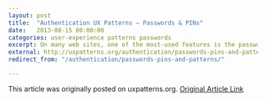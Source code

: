 ```yaml
---
layout: post
title:  "Authentication UX Patterns – Passwords & PINs"
date:   2013-08-15 00:00:00
categories: user-experience patterns passwords
excerpt: On many web sites, one of the most-used features is the password reset tool. We UX'ers must design our applications to accommodate the failings of human memory, which is why the password reset function exists. But perhaps we should strive for something higher than the illusion of security at the expense of user experience. In this article, we are going to explore different methods of authenticating, and how human memory limitations collide with security requirements.
external: http://uxpatterns.org/authentication/passwords-pins-and-patterns/
redirect_from: "/authentication/passwords-pins-and-patterns/"

---
```


This article was originally posted on uxpatterns.org. [Original Article Link](http://uxpatterns.org/authentication/passwords-pins-and-patterns/)

 <!--- Which now redirects here.

Authentication UX Patterns – Passwords & PINs
By Sean Rice On August 15, 2013 · 2 Comments
Photo credit: Kriss Szkurlatowski
Photo credit: Kriss Szkurlatowski
Any time you have an account, you have some sort of sensitive information. That information might be as simple as a list of comments you’ve made, or it may be your banking history. We use passwords and patterns to unlock out smartphones. We might have a gate code to enter our apartment complex.

On many web sites, one of the most-used features is the password reset tool. We UX’ers must design our applications to accommodate the failings of human memory, which is why the password reset function exists. But perhaps we should strive for something higher than the illusion of security at the expense of user experience. In the next couple articles, we are going to explore different methods of authenticating, and how human memory limitations collide with security requirements.

PINs

Generally, these are a 4 or 5 digit number used to gain access to anything from your voicemail to your bank account. By themselves, they’re insecure. For a 4 digit number, there are only 10,000 different possible combinations.

With PINs, usually there’s some secondary token used to authenticate, such as a physical card (like a bank card) or your phone (you may have to be physically holding your phone to access voicemail)

4 numbers isn’t incredibly difficult for the human brain to recall and entering numbers is fairly simple especially if you use a 10-key pad or the number keyboard on mobile devices.

This is a simple PIN unlock screen on IOS. The big 10-key UI is easy to use.
This is a simple PIN unlock screen on IOS. The big 10-key UI is easy to use.
This PIN screen on the Simple app is branded to match SImple's style, but the UI is very familiar.
This PIN screen on the Simple app is branded to match SImple’s style, but the UI is very familiar.

Alphanumeric Passwords

Consisting of letters and numbers, these are the most common form of a password available. If you have an 8 character password with letters and numbers, there are 218 trillion possible combinations.

Because 8 random alphanumeric characters is very difficult to remember (and only moderately secure), most users pick a memorable word or combination of words to satisfy the requirements, and sprinkle numbers and caps in occasionally for good measure–usually in a predictable way. This is neither secure, nor particularly easy to remember.

Adding a little complexity with special characters

Some sites require passwords with special characters, such as punctuation, dashes, underscores, etc. This does increase security somewhat, but increased complexity requires still more cognitive load to recall it. It’s no wonder people need to reset their password so often!
First step to signing in to Bank of America
First step to signing in to Bank of America
Bank of America has a "SiteKey" step where you enter your password. (This is not a real SiteKey combination)
Bank of America has a “SiteKey” step where you enter your password. (This is not a real SiteKey combination)
The sign in from for Wells Fargo. This is a standard username and password combo.
The sign in from for Wells Fargo. This is a standard username and password combo.
Amazon's standard sign in form
Amazon’s standard sign in form

The sign in form for Gmail is a username and password combo.
The sign in form for Gmail is a username and password combo.
Facebook uses an email/phone number and password combo
Facebook uses an email/phone number and password combo
Istock uses a standard username and password.
Istock uses a standard username and password.
Login for Vimeo. Creative background with standard email and password fields
Login for Vimeo. Creative background with standard email and password fields


Pass Phrases

Simple's login form looks like the back of a credit card, and requires a passphrase instead of your standard password.
Simple’s login form looks like the back of a credit card, and requires a passphrase instead of your standard password.
I just recently saw a site start to use something called a passphrase to authenticate me. The site is Simple.com. A pass phrase is a series of words with spaces and maybe punctuation. It can be easy to remember like lyrics to a song, or a special saying you have. My pass phrase is over 30 characters long, yet it is simple to remember and probably difficult to guess. Talking about possible character combinations is virtually useless at this point. the number is ridiculously high. Now we can calculate the possible word combinations in a five word English phrase to something around 150,000 ^ 5 (actually this is a gross underestimate of possible combinations based on an estimate of 150,000 english words in the dictionary) but that also an incredibly high number. I am oversimplifying these calculations, but suffice it to say, pass phrases appear to be far more secure than any of the previous methods mentioned.

In terms of memory, our brains are built to remember important phrases. Why else can you still recite the Pledge of Allegiance or your country’s national anthem, or the lyrics to that song from your high school days?

So theoretically, pass phrases should be more secure and more memorable and thus superior in many ways. The only drawback I found was difficulty of accurate word entry on mobile devices, especially when masking each character. Simple works around it by only requiring a full login for the device once, but a PIN to unlock the app every time it opens.

To be continued

Due to the level of complexity of this subject, I’m breaking it into a 2-part series. Next week, we’re going to talk about alternative patterns of authentication such as Screen Unlock patterns, Biometrics, and Multi-Factor Authentication
-->
